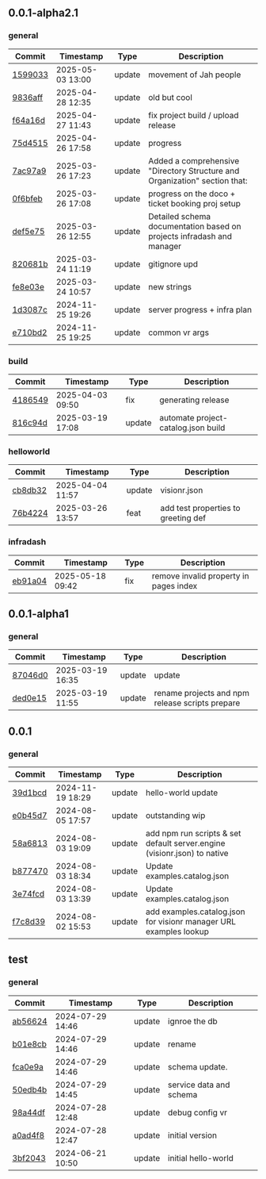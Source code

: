 ## 0.0.1-alpha2.1

### general
| Commit | Timestamp | Type | Description |
| ------ | --------- | ---- | ----------- |
| [1599033](https://github.com/plan-vision/visionr-examples/commit/15990332ae25b139c4fbd8715d535509716a1449) | 2025-05-03 13:00 | update | movement of Jah people |
| [9836aff](https://github.com/plan-vision/visionr-examples/commit/9836aff43744de26e8f4ebf5dba3a48ae3474f7f) | 2025-04-28 12:35 | update | old but cool |
| [f64a16d](https://github.com/plan-vision/visionr-examples/commit/f64a16d6034d57cbfbd0dd9537d7593dfdf2d22c) | 2025-04-27 11:43 | update | fix project build / upload release |
| [75d4515](https://github.com/plan-vision/visionr-examples/commit/75d45152d733b7dea9c8d2312cc2177eac479043) | 2025-04-26 17:58 | update | progress |
| [7ac97a9](https://github.com/plan-vision/visionr-examples/commit/7ac97a94f0ee91d0120e1391d43d052350b2259e) | 2025-03-26 17:23 | update | Added a comprehensive "Directory Structure and Organization" section that: |
| [0f6bfeb](https://github.com/plan-vision/visionr-examples/commit/0f6bfeb6422446048ea8fd30c2106e66f1020f12) | 2025-03-26 17:08 | update | progress on the doco + ticket booking proj setup |
| [def5e75](https://github.com/plan-vision/visionr-examples/commit/def5e759abb4fd9458c3fec2f577532e257defee) | 2025-03-26 12:55 | update | Detailed schema documentation based on projects infradash and manager |
| [820681b](https://github.com/plan-vision/visionr-examples/commit/820681bcd0351573856e1bfac54a7aa0971f3f6c) | 2025-03-24 11:19 | update | gitignore upd |
| [fe8e03e](https://github.com/plan-vision/visionr-examples/commit/fe8e03e3c528d23b5e9e95a0c73d334237b89ff4) | 2025-03-24 10:57 | update | new strings |
| [1d3087c](https://github.com/plan-vision/visionr-examples/commit/1d3087c96ab2846a88fd8545073e65417ce236c6) | 2024-11-25 19:26 | update | server progress + infra plan |
| [e710bd2](https://github.com/plan-vision/visionr-examples/commit/e710bd284546d6ccd3595471898a63ae49d8cca9) | 2024-11-25 19:25 | update | common vr args |

### build
| Commit | Timestamp | Type | Description |
| ------ | --------- | ---- | ----------- |
| [4186549](https://github.com/plan-vision/visionr-examples/commit/4186549475e9d3252ae6d833a880d108e60b540b) | 2025-04-03 09:50 | fix | generating release |
| [816c94d](https://github.com/plan-vision/visionr-examples/commit/816c94db80b1e11d0d93de618c114430aefcb13a) | 2025-03-19 17:08 | update | automate project-catalog.json build |

### helloworld
| Commit | Timestamp | Type | Description |
| ------ | --------- | ---- | ----------- |
| [cb8db32](https://github.com/plan-vision/visionr-examples/commit/cb8db3276eae230e4a0b12aba747c3b5e02f9dfc) | 2025-04-04 11:57 | update | visionr.json |
| [76b4224](https://github.com/plan-vision/visionr-examples/commit/76b42248498d80e4d52bca99f874303917f98d8d) | 2025-03-26 13:57 | feat | add test properties to greeting def |

### infradash
| Commit | Timestamp | Type | Description |
| ------ | --------- | ---- | ----------- |
| [eb91a04](https://github.com/plan-vision/visionr-examples/commit/eb91a04dc68cfd3512fe7804be43f9cf7e38c9d1) | 2025-05-18 09:42 | fix | remove invalid property in pages index |

## 0.0.1-alpha1

### general
| Commit | Timestamp | Type | Description |
| ------ | --------- | ---- | ----------- |
| [87046d0](https://github.com/plan-vision/visionr-examples/commit/87046d0f75488e00ec0faf61aa8f19c335f81806) | 2025-03-19 16:35 | update | update |
| [ded0e15](https://github.com/plan-vision/visionr-examples/commit/ded0e15f82063839ac2e1ea227d7acc1f4b81fc7) | 2025-03-19 11:55 | update | rename projects and npm release scripts prepare |

## 0.0.1

### general
| Commit | Timestamp | Type | Description |
| ------ | --------- | ---- | ----------- |
| [39d1bcd](https://github.com/plan-vision/visionr-examples/commit/39d1bcd4dcf1166a08dfa40531cec700f70f34ae) | 2024-11-19 18:29 | update | hello-world update |
| [e0b45d7](https://github.com/plan-vision/visionr-examples/commit/e0b45d768ce99719a4fff402ad645f8b96cd9d74) | 2024-08-05 17:57 | update | outstanding wip |
| [58a6813](https://github.com/plan-vision/visionr-examples/commit/58a68130644d4b0a5b3ce4cea04b24c8fcc82367) | 2024-08-03 19:09 | update | add npm run scripts & set default server.engine (visionr.json) to native |
| [b877470](https://github.com/plan-vision/visionr-examples/commit/b87747060dca8a0c0a78f37ac91d56f84164dc2f) | 2024-08-03 18:34 | update | Update examples.catalog.json |
| [3e74fcd](https://github.com/plan-vision/visionr-examples/commit/3e74fcd77ff0eb0618cb8b4b64cd41ca5cc69ba6) | 2024-08-03 13:39 | update | Update examples.catalog.json |
| [f7c8d39](https://github.com/plan-vision/visionr-examples/commit/f7c8d39c738b51bfb6d3418cbaf5688d2b505952) | 2024-08-02 15:53 | update | add examples.catalog.json for visionr manager URL examples lookup |

## test

### general
| Commit | Timestamp | Type | Description |
| ------ | --------- | ---- | ----------- |
| [ab56624](https://github.com/plan-vision/visionr-examples/commit/ab5662471e92271d8f3fc60d068ceeeaad4d0e74) | 2024-07-29 14:46 | update | ignroe the db |
| [b01e8cb](https://github.com/plan-vision/visionr-examples/commit/b01e8cbc2bf8452afb7c010fc7f654e88469fe0b) | 2024-07-29 14:46 | update | rename |
| [fca0e9a](https://github.com/plan-vision/visionr-examples/commit/fca0e9aeda4e84740c720bae4331af3bc1924632) | 2024-07-29 14:46 | update | schema update. |
| [50edb4b](https://github.com/plan-vision/visionr-examples/commit/50edb4b232584bdeb655abb01910a9afa4a3395f) | 2024-07-29 14:45 | update | service data and schema |
| [98a44df](https://github.com/plan-vision/visionr-examples/commit/98a44df60672cd408a7601f1b83f9bd8df12696d) | 2024-07-28 12:48 | update | debug config vr |
| [a0ad4f8](https://github.com/plan-vision/visionr-examples/commit/a0ad4f8ca1ea4623bc44b7f8cee416cfc0b515e7) | 2024-07-28 12:47 | update | initial version |
| [3bf2043](https://github.com/plan-vision/visionr-examples/commit/3bf204342087cd5f6ecaa400fd688910cb44ad5c) | 2024-06-21 10:50 | update | initial hello-world |
